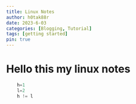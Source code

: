 ```yaml
---
title: Linux Notes
author: h0tak88r
date: 2023-6-03
categories: [Blogging, Tutorial]
tags: [getting started]
pin: true
---
```

# Hello this my linux notes 
```python
    h=1
    l=2
    h != l
```